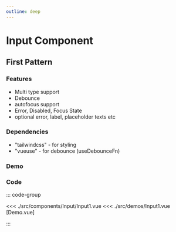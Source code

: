 ```yaml
---
outline: deep
---
```


<script setup>
import Input1 from '../../src/demos/Input1.vue'

</script>

# Input Component

## First Pattern

### Features

* Multi type support
* Debounce
* autofocus support
* Error, Disabled, Focus State
* optional error, label, placeholder texts etc

### Dependencies

* "tailwindcss" - for styling
* "vueuse" - for debounce (useDebounceFn)

### Demo

<Input1 />

### Code

::: code-group

<<< ./src/components/Input/Input1.vue
<<< ./src/demos/Input1.vue [Demo.vue]

:::

